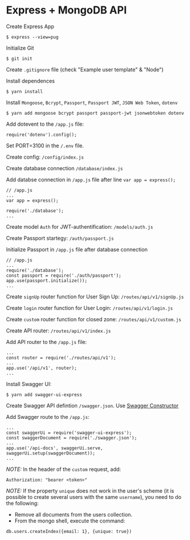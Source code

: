 # Express + MongoDB API
Create Express App
```
$ express --view=pug
```

Initialize Git
```
$ git init
```

Create `.gitignore` file (check "Example user template" & "Node")

Install dependences
```
$ yarn install
```

Install `Mongoose`, `Bcrypt`, `Passport`, `Passport JWT`, `JSON Web Token`, `dotenv`
```
$ yarn add mongoose bcrypt passport passport-jwt jsonwebtoken dotenv
```

Add dotevent to the `/app.js` file:

```
require('dotenv').config();
```

Set PORT=3100 in the `/.env` file.

Create config: `/config/index.js`

Create database connection `/database/index.js`

Add databse connection in `/app.js` file after line `var app = express();`
```
// /app.js
...
var app = express();

require('./database');
...
```

Create model `Auth` for JWT-authentification: `/models/auth.js`

Create Passport startegy: `/auth/passport.js`

Initialize Passport  in `/app.js` file after database connection
```
// /app.js
...
require('./database');
const passport = require('./auth/passport');
app.use(passport.initialize());
...
```

Create `signUp` router function for User Sign Up: `/routes/api/v1/signUp.js`

Create `login` router function for User Login: `/routes/api/v1/login.js`

Create `custom` router function for closed zone: `/routes/api/v1/custom.js`

Create API router: `/routes/api/v1/index.js`

Add API router to the `/app.js` file:

```
...
const router = require('./routes/api/v1');
...
app.use('/api/v1', router);
...
```

Install Swagger UI:
```
$ yarn add swagger-ui-express
```

Create Swagger API defintion `/swagger.json`. Use [Swagger Constructor](http://editor.swagger.io/)

Add Swagger route to the `/app.js`:
```
...
const swaggerUi = require('swagger-ui-express');
const swaggerDocument = require('./swagger.json');
...
app.use('/api-docs', swaggerUi.serve, swaggerUi.setup(swaggerDocument));
...
```

*NOTE:* In the header of the `custom` request, add:
```
Authorization: "bearer <token>"
```

*NOTE:* If the property `unique` does not work in the user's scheme (it
is possible to create several users with the same `username`), you need
to do the following:
- Remove all documents from the users collection.
- From the mongo shell, execute the command:
```
db.users.createIndex({email: 1}, {unique: true})
```


